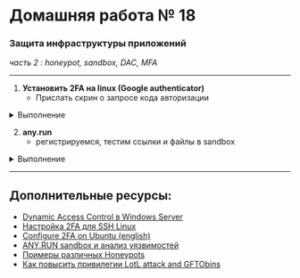 # Домашняя работа № 18
### Защита инфраструктуры приложений
*часть 2 : honeypot, sandbox, DAC, MFA*

---

1. **Установить 2FA на linux (Google authenticator)**
    - Прислать скрин о запросе кода авторизации 

<details>
  <summary> Выполнение </summary>
  
В процессе

</details>

2. **any.run**
    - регистрируемся, тестим ссылки и файлы в sandbox

<details>
  <summary> Выполнение </summary>
  
В процессе

</details>


---

## Дополнительные ресурсы:

- [Dynamic Access Control в Windows Server](https://winitpro.ru/index.php/2013/01/24/dynamic-access-control-v-windows-server-2012/)
- [Настройка 2FA для SSH Linux](https://dzen.ru/a/Yo052tNMkSmr3U9o)
- [Configure 2FA on Ubuntu (english)](https://www.linuxbabe.com/ubuntu/two-factor-authentication-ssh-key-ubuntu)
- [ANY.RUN sandbox и анализ уязвимостей](https://any.run)
- [Примеры различных Honeypots](https://habr.com/ru/companies/bastion/articles/731172/)
- [Как повысить привилегии LotL attack and GFTObins](https://habr.com/ru/companies/oleg-bunin/articles/799773/)

